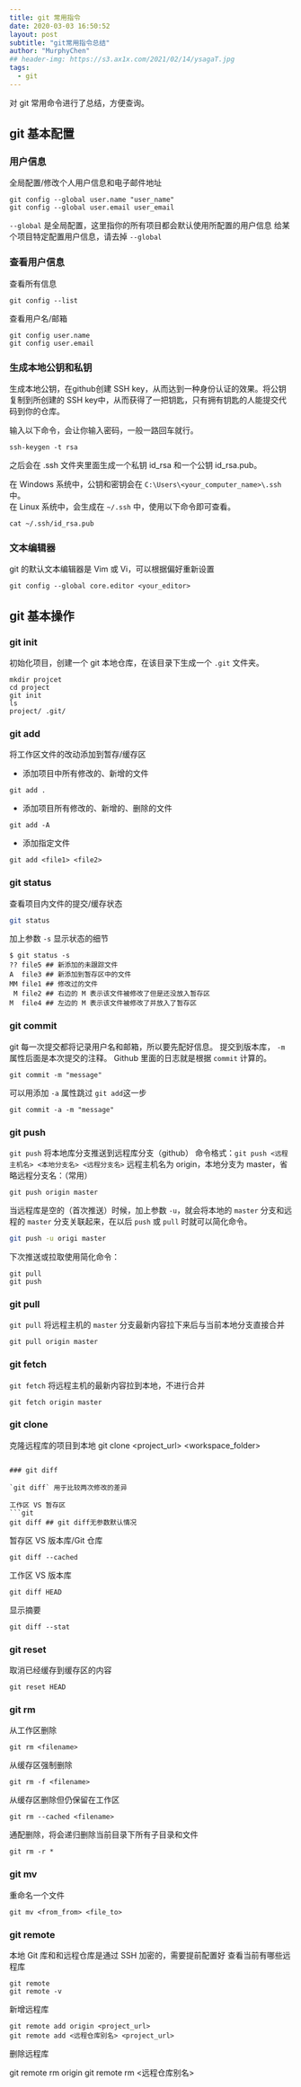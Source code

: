 ```yaml
---
title: git 常用指令
date: 2020-03-03 16:50:52
layout: post
subtitle: "git常用指令总结"
author: "MurphyChen"
## header-img: https://s3.ax1x.com/2021/02/14/ysagaT.jpg
tags:
  - git
---
```


对 git 常用命令进行了总结，方便查询。

## git 基本配置

### 用户信息

全局配置/修改个人用户信息和电子邮件地址

```git
git config --global user.name "user_name"
git config --global user.email user_email
```

`--global` 是全局配置，这里指你的所有项目都会默认使用所配置的用户信息
给某个项目特定配置用户信息，请去掉 `--global`

### 查看用户信息

查看所有信息

```git
git config --list
```

查看用户名/邮箱

```git
git config user.name
git config user.email
```

### 生成本地公钥和私钥

生成本地公钥，在github创建 SSH key，从而达到一种身份认证的效果。将公钥复制到所创建的 SSH key中，从而获得了一把钥匙，只有拥有钥匙的人能提交代码到你的仓库。

输入以下命令，会让你输入密码，一般一路回车就行。

```git
ssh-keygen -t rsa
```

之后会在 .ssh 文件夹里面生成一个私钥 id_rsa 和一个公钥 id_rsa.pub。  

在 Windows 系统中，公钥和密钥会在 `C:\Users\<your_computer_name>\.ssh` 中。  
在 Linux 系统中，会生成在 `~/.ssh` 中，使用以下命令即可查看。
```git
cat ~/.ssh/id_rsa.pub
```

### 文本编辑器

git 的默认文本编辑器是 Vim 或 Vi，可以根据偏好重新设置

```git
git config --global core.editor <your_editor>
```

## git 基本操作

### git init

初始化项目，创建一个 git 本地仓库，在该目录下生成一个 `.git` 文件夹。

```git
mkdir projcet
cd project
git init
ls
project/ .git/
```

### git add

将工作区文件的改动添加到暂存/缓存区

- 添加项目中所有修改的、新增的文件

```git
git add .
```

- 添加项目所有修改的、新增的、删除的文件

```git
git add -A
```

- 添加指定文件

```
git add <file1> <file2>
```

### git status

查看项目内文件的提交/缓存状态

```bash
git status
```

加上参数 `-s` 显示状态的细节

```git
$ git status -s
?? file5 ## 新添加的未跟踪文件
A  file3 ## 新添加到暂存区中的文件
MM file1 ## 修改过的文件
 M file2 ## 右边的 M 表示该文件被修改了但是还没放入暂存区
M  file4 ## 左边的 M 表示该文件被修改了并放入了暂存区
```

### git commit

git 每一次提交都将记录用户名和邮箱，所以要先配好信息。
提交到版本库， `-m` 属性后面是本次提交的注释。
Github 里面的日志就是根据 `commit` 计算的。

```git
git commit -m "message"
```

可以用添加 `-a` 属性跳过 `git add`这一步

```git
git commit -a -m "message"
```

### git push

`git push` 将本地库分支推送到远程库分支（github）
命令格式：`git push <远程主机名> <本地分支名> <远程分支名>`
远程主机名为 origin，本地分支为 master，省略远程分支名：（常用）

```git
git push origin master
```

当远程库是空的（首次推送）时候，加上参数 `-u`，就会将本地的 `master` 分支和远程的 `master` 分支关联起来，在以后 `push` 或 `pull` 时就可以简化命令。

```bash
git push -u origi master
```

下次推送或拉取使用简化命令：

```
git pull
git push
```

### git pull

`git pull` 将远程主机的 `master` 分支最新内容拉下来后与当前本地分支直接合并

```git
git pull origin master
```

### git fetch

`git fetch` 将远程主机的最新内容拉到本地，不进行合并

```git
git fetch origin master
```

### git clone

克隆远程库的项目到本地
git clone <project_url> <workspace_folder>

````

### git diff

`git diff` 用于比较两次修改的差异

工作区 VS 暂存区
```git
git diff ## git diff无参数默认情况
````

暂存区 VS 版本库/Git 仓库

```git
git diff --cached
```

工作区 VS 版本库

```git
git diff HEAD
```

显示摘要

```git
git diff --stat
```

### git reset

取消已经缓存到缓存区的内容

```git
git reset HEAD
```

### git rm

从工作区删除

```git
git rm <filename>
```

从缓存区强制删除

```git
git rm -f <filename>
```

从缓存区删除但仍保留在工作区

```git
git rm --cached <filename>
```

通配删除，将会递归删除当前目录下所有子目录和文件

```git
git rm -r *
```

### git mv

重命名一个文件

```git
git mv <from_from> <file_to>
```

### git remote

本地 Git 库和和远程仓库是通过 SSH 加密的，需要提前配置好
查看当前有哪些远程库

```git
git remote
git remote -v
```

新增远程库

```git
git remote add origin <project_url>
git remote add <远程仓库别名> <project_url>
```

删除远程库

git remote rm origin
git remote rm <远程仓库别名>
